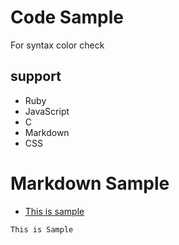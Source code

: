# Code Sample

For syntax color check

## support
- Ruby
- JavaScript
- C
- Markdown
- CSS

# Markdown Sample
- [This is sample](http://example.com)
```
This is Sample
```